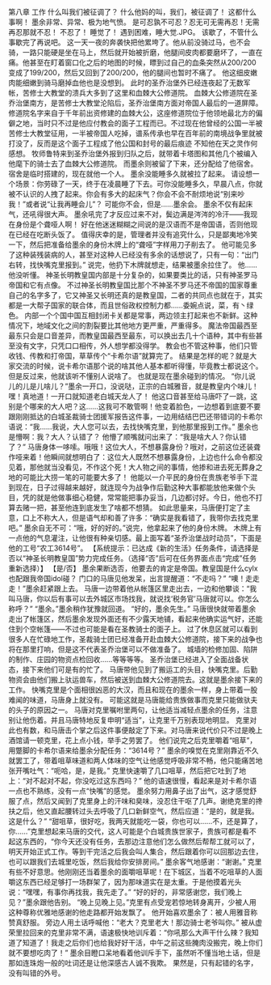 第八章 工作
什么叫我们被征调了？
什么他妈的叫，我们，被征调了！
这都什么事啊！
墨余非常、异常、极为地气愤。
是可忍孰不可忍？忍无可无需再忍！无需再忍那就不忍！
不忍了！
睡觉了！
遇到困难，睡大觉.JPG。
该歇了，不管什么事歇完了再说吧。
这一天一夜的奔袭快把他累垮了。他从前没骑过马，也不会骑，一路只能硬是坐在马上，然后就开始被折磨，他腿间皮肉都要磨坏了，一直在痛。他甚至在盯着窗口化之后的地图的时候，瞟到过自己的血条突然从200/200变成了199/200，然后又回到了200/200，他的腿间也暂时不痛了。
他这细皮嫩肉能细嫩到骑马磨掉血他也是没想到。
此时的圣乔治堡外已经连夜起了无数军帐，苦修士大教堂的溃兵大多到了这里和血棘大公修道院。
血棘大公修道院在圣乔治堡南方，是苦修士大教堂沦陷后，圣乔治堡南方面对帝国人最后的一道屏障。
修道院名字来自于千年前出资修建的血棘大公，这座修道院位于他领地最北方的偏僻之地，当时只不过是他应付教会的面子工程而已。不过现在他曾经的公国一半被苦修士大教堂征用，一半被帝国人吃掉，谱系传承也早在百年前的南境战争里就被打没了，反而是这个面子工程成了他公国和封号的最后痕迹 不知他在天之灵作何感想。
牧师鲁特来到圣乔治堡外报到归队之后，就带着卡塔图和其他几个被编入他麾下的骑士去了血棘大公修道院。
而墨余则被留了下来，还分配给了他宿舍。宿舍是临时搭建的，现在就他一个人。
墨余没能睡多久就被拉了起来。
请设想一个场景：你劳碌了一天，终于在凌晨睡了下去。可你没能睡多久，早晨八点，你就被不认识的人拽了起来。你会有多大的起床气？你会不会不耐烦地说“别来吵我！”或者说“让我再睡会儿”？
可能你不会，但是……墨余会。
墨余不仅有起床气，还吼得很大声。
墨余吼完了才反应过来不对，鬓边满是涔涔的冷汗——我现在身份是个聋哑人啊！
好在他迷迷糊糊之间说的是汉语而不是帝国语，否则他现在已经在吃断头饭了。
值得庆幸的是，管理者并没有追究什么，只是鄙夷地冷笑一下，然后把准备给墨余的身份木牌上的“聋哑”字样用刀子削去了。
他可能见多了这种装残装病的人，甚至对这种人已经没有多余的话想说了，只有一句：“出门右转，找快嘴克里报到。”
说完，他扔下木牌就想走，结果被墨余拉住了。
他……他没听懂。
神圣长明教皇国内部是十分复杂的，如果要类比的话，只有神圣罗马帝国和它有点像。
不过神圣长明教皇国比那个不神圣不罗马还不帝国的国家尊重自己的名字多了，它又神圣又长明还真的是教皇国，二者的共同点也就在于，其实都是一大帮子国家的联合体，而且世俗政权控制力都……委婉点说，菜，有丶绿色。
内部一个个国中国互相封闭卡关都是常事，两边领主打起来也不新鲜。这种情况下，地域文化之间的割裂要比其他地方更严重，严重得多。
魔法帝国最西至最东只会是口音差异，而教皇国最西至最东，可以换出去几十个语种，其中有些甚至没有文字，只凭口口相传，外人想学都没得学。
教会也不管这种事，他们只管收钱、传教和打帝国，草草传个“卡希尔语”就算完了。
结果是怎样的呢？就是大家交流的时候，说卡希尔语那个说的啥其他人基本都听得懂，毕竟教士都说这个。但是反过来，他就该听不懂别人说啥了。
也就是现在墨余碰到的情况。
“你儿说儿的儿是儿啥儿？”墨余一开口，没说哒，正宗的白城雅音，就是教皇内个味儿！嘿！真地道！一开口就知道老白城天龙人了！
他这口音甚至给马唐吓了一跳，这别是个哪来的大人吧？这……这我可不敢管啊！他变着脸色，一边想着到底要不要跟刚刚抵达的白城圣裁骑士团援军报告这件事，一边用结结巴巴还带错词的卡希尔语说：“我……我说，大人您可以去，去找快嘴克里，到他那里报到工作。”
墨余也是懵啊：我？大人？认错了？
他懵了顺嘴就问出来了：“我是啥大人？你认错了？”
马唐身体一哆嗦。哦哦！这位大人，不想暴露身份？哦对，之前这位还装聋作哑来着！他瞬间就想明白了：这位大人既然不想暴露身份，上边也什么命令都没见着，那他就当没看见，不作这个死！大人物之间的事情，他掺和进去死无葬身之地的可能比大捞一笔的可能要大多了！
他能以一介平民的身份在贵族老爷手下混到现在，日子过得越来越好，就连现今为战争作后勤这种大事都能放他来做个头目，凭的就是他做事细心稳健，常常能把事办妥当，几边都讨好。今日，他也不打算去赌一把，甚至他连到底发生了啥都不想猜。
如此思量来，马唐便打定了主意，口上不称大人，但是语气却和善了许多：“确实是我看错了，我带你去找克里吧。”
墨余自无不可：“哦，好的好的。”说完，他拿起来了他的身份木牌。
木牌上有一点他的气息灌注，让他很有种亲切感。最上面写着“圣乔治堡战时动员”，下面是他的工号“农工3614号”。
【系统提示：已达成《新的生活》任务条件，请选择是否以“神圣长明教皇国”势力完成任务。（选择“否”后可在任务界面点击“完成”任务重新选择）】
【是/否】
墨余果断选否，他要去的肯定是帝国。教皇国是什么cylx也配跟我帝国idol碰？
门口的马唐见他发呆，出言提醒道：“不走吗？”
“噢！走走走！”墨余赶紧跟上去。
马唐一边带着他从帐篷区里走出去，一边和他攀谈：“我叫马唐，你以后有事可以去外城区市场找我，就说找‘税务官’马唐就可以。你怎么称呼？”
“墨余。”墨余稍作犹豫就回道。
“好的，墨余先生。”
马唐很快就带着墨余走出了帐篷区，然后墨余发现外面还有不少露天地铺，看起来他确实运气好，还能住到个空帐篷——不过也可能是看在圣教骑士的面子上。
过了休息区就可以看到很多人在忙碌地工作，圣裁骑士团已经准备开赴血棘大公修道院，接下来的战争也将在那里打响，但是这不代表圣乔治堡可以不做准备了。
城墙的检修加固、陷阱的制作、庄园的物资点检回收……等等等等。
圣乔治堡已经进入了全面战备状态，接下来他们可是有的忙了。
马唐带他见到了搬运工的头目，快嘴克里。后勤物资会由他们搬上驮运兽车，然后被送到血棘大公修道院去。这就是墨余接下来的工作。
快嘴克里是个面相很凶恶的大汉，而且和现在的墨余一样，身上带着一股难闻的味道，马唐身上就没有。
可能这就是马唐能给贵族做事而克里只能做驮夫的头子的原因之一。
马唐对克里嘱咐里两句，让他适当减轻点墨余的任务，注意别让他伤着。并且马唐特地反复申明“适当”，让克里千万别表现地明显。
克里对此也有数，和马唐击个掌之后这件事便敲定了下来。对马唐来说代价只不过是晚上酒馆请一顿克里，花上点小钱，举手之劳罢了。
他们说完之后克里嚼着“咀草”，用蹩脚的卡希尔语来给墨余分配任务：“3614号？”
墨余的嗅觉在克里刚靠近不久就罢工了，带着咀草味道和两人体味的空气让他感觉呼吸非常不畅，他只能痛苦地张开嘴吐气：“呃哈，是，是我。”
克里快速嚼了几口咀草，然后把它吐到了地上：“对不起对不起，你没吃过这东西吗？”
他的语速很慢，看起来是对卡希尔语一点也不熟练，没有一点“快嘴”的感觉。
墨余努力用鼻子出了出气，这才感觉舒服了点，然后又闻到了克里身上的汗味和臭味，没忍住干呕了几声。谢绝克里的搀扶之后，他又直起腰转过头去呼吸了几口新鲜空气，然后应道：“是的，就是我。这是什么？”
“甜咀草，很好吃，我两天就能吃一袋，你也可以……不，还是算了，你……”克里想起来马唐的交代，这人可能是个白城贵族世家子，贵族可都是看不起这东西的，“你今天还没有任务，去那边注意他们怎么做然后帮帮工就可以了，明天开始正式工作。等到干完活之后我会叫人集合，然后跟着你可以回那边去住，也可以跟我们去城里吃饭，然后我给你安排房间。”
墨余客气地感谢：“谢谢。”
克里有些不好意思。他刚刚还当着墨余的面嚼咀草呢！在下城区，当着不吃咀草的人面嚼这东西已经足够打一场群架了，因为那味道实在是太重。于是他摸着光头说：“嘿嘿，有事你再找我，我先走了。”
“好的好的，非常感谢您，我们晚上见？”墨余跟他告别。
“晚上见晚上见。”克里有点受宠若惊地转身离开，少被人用这种尊称优雅地感谢的他走路都开始发飘了。
他开始喜欢墨余了：被人用雅音称赞真舒服。
旁边人用土话呼喊他：“老大？克里老大！那边骑士老爷叫你。”
被从虚荣里拉回来的克里非常不满，语速极快地训斥着：“你吼那么大声干什么辣？我知道了知道了！我走之后你们也给我好好干活，中午之前这些腌肉没搬完，晚上你们就不要想吃肉了！”
墨余目瞪口呆地看着他训斥手下，虽然听不懂当地土话，但是那如连珠炮一般的吐词还是让他深感古人诚不我欺。
果然是，只有起错的名字，没有叫错的外号。